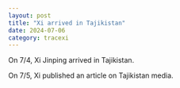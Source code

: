 ```yaml
---
layout: post
title: "Xi arrived in Tajikistan"
date: 2024-07-06
category: tracexi
---
```


On 7/4, Xi Jinping arrived in Tajikistan.

On 7/5, Xi published an article on Tajikistan media.